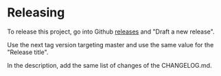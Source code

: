# Releasing

To release this project, go into Github [releases](https://github.com/arvdias/k8s-webhook-cert-manager/releases) and "Draft a new release".

Use the next tag version targeting master and use the same value for the "Release title".

In the description, add the same list of changes of the CHANGELOG.md.
